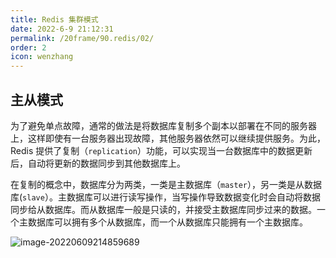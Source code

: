 ```yaml
---
title: Redis 集群模式
date: 2022-6-9 21:12:31
permalink: /20frame/90.redis/02/
order: 2
icon: wenzhang
---
```




## 主从模式

为了避免单点故障，通常的做法是将数据库复制多个副本以部署在不同的服务器上，这样即使有一台服务器出现故障，其他服务器依然可以继续提供服务。为此， Redis 提供了复制（`replication`）功能，可以实现当一台数据库中的数据更新后，自动将更新的数据同步到其他数据库上。

在复制的概念中，数据库分为两类，一类是主数据库（`master`），另一类是从数据库(`slave`）。主数据库可以进行读写操作，当写操作导致数据变化时会自动将数据同步给从数据库。而从数据库一般是只读的，并接受主数据库同步过来的数据。一个主数据库可以拥有多个从数据库，而一个从数据库只能拥有一个主数据库。

![image-20220609214859689](https://iyesblogimg.oss-cn-chengdu.aliyuncs.com/img01/image-20220609214859689.png)